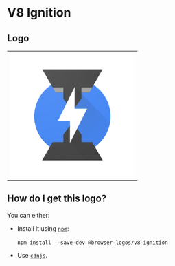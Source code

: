 # V8 Ignition

## Logo

<table>
    <tr height=300>
        <td>
            <a href="https://github.com/alrra/browser-logos/tree/79d3d221ad34c0e910f8f27f3adadf285ce8fc6c/src/v8-ignition">
                <img width=290 src="https://raw.githubusercontent.com/alrra/browser-logos/79d3d221ad34c0e910f8f27f3adadf285ce8fc6c/src/v8-ignition/v8-ignition.svg?sanitize=true" alt="V8 Ignition browser logo">
            </a>
        </td>
    </tr>
</table>

## How do I get this logo?

You can either:

* Install it using [`npm`][npm]:

  `npm install --save-dev @browser-logos/v8-ignition`

* Use [`cdnjs`][cdnjs].

<!-- Link labels: -->

[cdnjs]: https://cdnjs.com/libraries/browser-logos
[npm]: https://www.npmjs.com/
